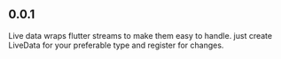 ## 0.0.1
Live data wraps flutter streams to make them easy to handle.
just create LiveData for your preferable type and register for changes.


